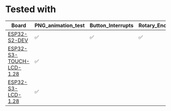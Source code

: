 # Tested with 
| Board		 | PNG_animation_test | Button_Interrupts | Rotary_Encoder_Interrupts | Timer_With_Epoch_Time_Interrupts_Test | config_test | dft_test
|----|----|----|----|----|----|----| 
| [ESP32-S2-DEV](https://www.waveshare.com/wiki/NodeMCU-32-S2-Kit) | ✅ | ✅ | ✅ | ✅ | ✅ | ✅ |
| [ESP32-S3-TOUCH-LCD-1.28](https://www.waveshare.com/wiki/ESP32-S3-Touch-LCD-1.28) | ✅ | | | | ✅ | |
| [ESP32-S3-LCD-1.28](https://www.waveshare.com/wiki/ESP32-S3-LCD-1.28) | ✅ | | | | | |
